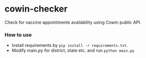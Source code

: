 # cowin-checker
Check for vaccine appointments availability using Cowin public API.

### How to use

* Install requirements by `pip install -r requirements.txt`.
* Modify main.py for district, state etc. and run `python main.py`


